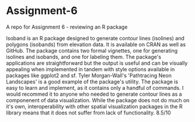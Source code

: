 # Assignment-6
A repo for Assignment 6 - reviewing an R package

Isoband is an R package designed to generate contour lines (isolines) and polygons (isobands) from elevation data. It is available on CRAN as well as GitHub. The package contains two formal vignettes, one for generating isolines and isobands, and one for labeling them. The package's applications are straightforward but the output is useful and can be visually appealing when implemented in tandem with style options available in packages like ggplot2 and sf. Tyler Morgan-Wall's 'Pathtracing Neon Landscapes' is a good example of the package's utility. The package is easy to learn and implement, as it contains only a handful of commands. I would recommed it to anyone who needed to generate contour lines as a componenent of data visualization. While the package does not do much on it's own, interoperability with other spatial visualization packages in the R library means that it does not suffer from lack of functionality. 8.5/10   
